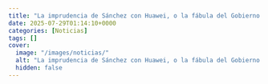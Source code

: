 ```yaml
---
title: "La imprudencia de Sánchez con Huawei, o la fábula del Gobierno y el dragón"
date: 2025-07-29T01:14:10+0000
categories: [Noticias]
tags: []
cover:
  image: "/images/noticias/"
  alt: "La imprudencia de Sánchez con Huawei, o la fábula del Gobierno y el dragón"
  hidden: false
---
```



